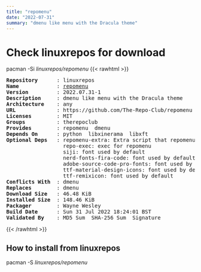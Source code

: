 ```yaml
---
title: "repomenu"
date: "2022-07-31"
summary: "dmenu like menu with the Dracula theme"
---
```


# Check linuxrepos for download

pacman -Si *linuxrepos/repomenu*
{{< rawhtml >}}
<pre class="highlight">
<b>Repository</b>      : linuxrepos
<b>Name</b>            : <a href="../../x86_64/repomenu-2022.07.31-1-any.pkg.tar.zst">repomenu</a>
<b>Version</b>         : 2022.07.31-1
<b>Description</b>     : dmenu like menu with the Dracula theme
<b>Architecture</b>    : any
<b>URL</b>             : https://github.com/The-Repo-Club/repomenu
<b>Licenses</b>        : MIT
<b>Groups</b>          : therepoclub
<b>Provides</b>        : repomenu  dmenu
<b>Depends On</b>      : python  libxinerama  libxft
<b>Optional Deps</b>   : repomenu-extra: Extra script that repomenu can use
                  repo-exec: exec for repomenu
                  siji: font used by default
                  nerd-fonts-fira-code: font used by default
                  adobe-source-code-pro-fonts: font used by default
                  ttf-material-design-icons: font used by default
                  ttf-remixicon: font used by default
<b>Conflicts With</b>  : dmenu
<b>Replaces</b>        : dmenu
<b>Download Size</b>   : 46.48 KiB
<b>Installed Size</b>  : 148.46 KiB
<b>Packager</b>        : Wayne Wesley <wayne6324@gmail.com>
<b>Build Date</b>      : Sun 31 Jul 2022 18:24:01 BST
<b>Validated By</b>    : MD5 Sum  SHA-256 Sum  Signature
</pre>
{{< /rawhtml >}}
## How to install from linuxrepos

pacman -S *linuxrepos/repomenu*
